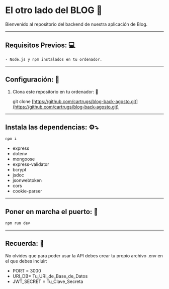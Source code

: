 # El otro lado del BLOG :memo:

Bienvenido al repositorio del backend de nuestra aplicación de Blog.
____________________________

## Requisitos Previos: :computer:

```
- Node.js y npm instalados en tu ordenador.
```
____________________________

## Configuración: :triangular_ruler:

1. Clona este repositorio en tu ordenador: :repeat_one: 

   git clone [https://github.com/cartrugs/blog-back-agosto.git](https://github.com/cartrugs/blog-back-agosto.git)
____________________________
   

## Instala las dependencias: :gear::arrow_heading_down:

```javascript
npm i
```
- express  
- dotenv
- mongoose
- express-validator
- bcrypt
- jsdoc
- jsonwebtoken
- cors 
- cookie-parser 

____________________________
 

## Poner en marcha el puerto: :electric_plug: 
```javascript
npm run dev 
``` 
____________________________

## Recuerda: :thinking:
No olvides que para poder usar la API debes crear tu propio archivo .env en el que debes incluir: 

- PORT = 3000 
- URI_DB= Tu_URI_de_Base_de_Datos
- JWT_SECRET = Tu_Clave_Secreta

   